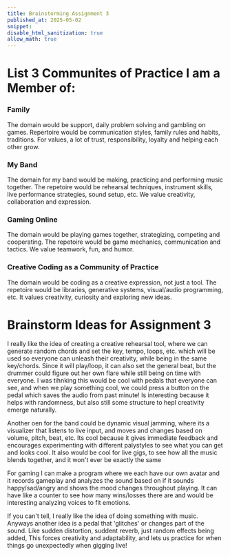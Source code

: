 ```yaml
---
title: Brainstorming Assignment 3
published_at: 2025-05-02
snippet:
disable_html_sanitization: true
allow_math: true
---
```


# List 3 Communites of Practice I am a Member of:

### Family

The domain would be support, daily problem solving and gambling on games. Repertoire would be communication styles, family rules and habits, traditions. For values, a lot of trust, responsibility, loyalty and helping each other grow.

### My Band

The domain for my band would be making, practicing and performing music together. The repetoire would be rehearsal techniques, instrument skills, live performance strategies, sound setup, etc. We value creativity, collaboration and expression.

### Gaming Online

The domain would be playing games together, strategizing, competing and cooperating. The repetoire would be game mechanics, communication and tactics. We value teamwork, fun, and humor.

### Creative Coding as a Community of Practice

The domain would be coding as a creative expression, not just a tool. The repetoire would be libraries, generative systems, visual/audio programming, etc. It values creativity, curiosity and exploring new ideas.

# Brainstorm Ideas for Assignment 3

I really like the idea of creating a creative rehearsal tool, where we can generate random chords and set the key, tempo, loops, etc. which will be used so everyone can unleash their creativity, while being in the same key/chords. Since it will play/loop, it can also set the general beat, but the drummer could figure out her own flare while still being on time with everyone. I was tihnking this would be cool with pedals that everyone can see, and when we play something cool, we could press a button on the pedal which saves the audio from past minute! Is interesting because it helps with randomness, but also still some structure to hepl creativity emerge naturally.

Another oen for the band could be dynamic visual jamming, where its a visualizer that listens to live input, and moves and changes based on volume, pitch, beat, etc. Its cool because it gives immediate feedback and encourages experimenting with different palystyles to see what you can get and looks cool. It also would be cool for live gigs, to see how all the music blends together, and it won't ever be exactly the same

For gaming I can make a program where we each have our own avatar and it records gameplay and analyzes the sound based on if it sounds happy/sad/angry and shows the mood changes throughout playing. It can have like a counter to see how many wins/losses there are and would be interesting analyzing voices to fit emotions.

If you can't tell, I really like the idea of doing something with music. Anyways another idea is a pedal that 'glitches' or changes part of the sound. Like sudden distortion, suddent reverb, just random effects being added, This forces creativity and adaptability, and lets us practice for when things go unexpectedly when gigging live!
